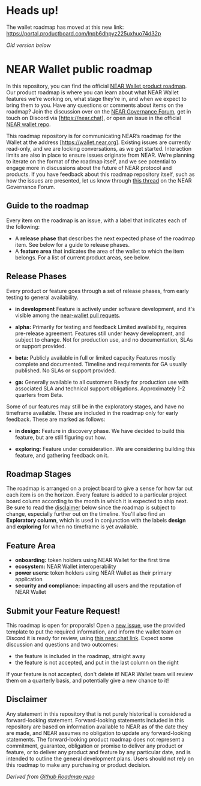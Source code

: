 # Heads up!
The wallet roadmap has moved at this new link: https://portal.productboard.com/lnpb6dhpyz225uxhuo74d32p

_Old version below_

# NEAR Wallet public roadmap 

In this repository, you can find the official [NEAR Wallet product roadmap](https://github.com/near/near-wallet-roadmap/projects/1). Our product roadmap is where you can learn about what NEAR Wallet features we're working on, what stage they're in, and when we expect to bring them to you. Have any questions or comments about items on the roadmap? Join the discussion over on the [NEAR Governance Forum](https://gov.near.org/), get in touch on Discord via [https://near.chat], or open an issue in the official [NEAR wallet repo](https://github.com/near/near-wallet).

This roadmap repository is for communicating NEAR’s roadmap for the Wallet at the address [https://wallet.near.org]. Existing issues are currently read-only, and we are locking conversations, as we get started. Interaction limits are also in place to ensure issues originate from NEAR. We’re planning to iterate on the format of the roadmap itself, and we see potential to engage more in discussions about the future of NEAR protocol and products. If you have feedback about this roadmap repository itself, such as how the issues are presented, let us know through [this thread](#) on the NEAR Governance Forum.

## Guide to the roadmap
Every item on the roadmap is an issue, with a label that indicates each of the following:

* A **release phase** that describes the next expected phase of the roadmap item. See below for a guide to release phases.
* A **feature area** that indicates the area of the wallet to which the item belongs. For a list of current product areas, see below.

## Release Phases
Every product or feature goes through a set of release phases, from early testing to general availability.

* **in development**
Feature is actively under software development, and it's visible among the [near-wallet pull requets](https://github.com/near/near-wallet/pulls).

* **alpha:** Primarily for testing and feedback
Limited availability, requires pre-release agreement. Features still under heavy development, and subject to change. Not for production use, and no documentation, SLAs or support provided.

* **beta:** Publicly available in full or limited capacity
Features mostly complete and documented. Timeline and requirements for GA usually published. No SLAs or support provided.

* **ga:** Generally available to all customers
Ready for production use with associated SLA and technical support obligations. Approximately 1-2 quarters from Beta.

Some of our features may still be in the exploratory stages, and have no timeframe available. These are included in the roadmap only for early feedback. These are marked as follows:

* **in design:**
Feature in discovery phase. We have decided to build this feature, but are still figuring out how.

* **exploring:**
Feature under consideration. We are considering building this feature, and gathering feedback on it.


## Roadmap Stages
The roadmap is arranged on a project board to give a sense for how far out each item is on the horizon. Every feature is added to a particular project board column according to the month in which it is expected to ship next. Be sure to read the [disclaimer](#disclaimer) below since the roadmap is subject to change, especially further out on the timeline. You'll also find an **Exploratory column**, which is used in conjunction with the labels **design** and **exploring** for when no timeframe is yet available.

## Feature Area
* **onboarding:** token holders using NEAR Wallet for the first time
* **ecosystem:** NEAR Wallet interoperability
* **power users:** token holders using NEAR Wallet as their primary application
* **security and compliance:** impacting all users and the reputation of NEAR Wallet

## Submit your Feature Request!
This roadmap is open for proporals! Open a [new issue](https://github.com/near/near-wallet-roadmap/issues/new/choose), use the provided template to put the required information, and inform the wallet team on Discord it is ready for review, using [this near.chat link](https://near.chat).
Expect some discussion and questions and two outcomes:
- the feature is included in the roadmap, straight away
- the feature is not accepted, and put in the last column on the right

If your feature is not accepted, don't delete it! NEAR Wallet team will review them on a quarterly basis, and potentially give a new chance to it!

## Disclaimer
Any statement in this repository that is not purely historical is considered a forward-looking statement. Forward-looking statements included in this repository are based on information available to NEAR as of the date they are made, and NEAR assumes no obligation to update any forward-looking statements. The forward-looking product roadmap does not represent a commitment, guarantee, obligation or promise to deliver any product or feature, or to deliver any product and feature by any particular date, and is intended to outline the general development plans. Users should not rely on this roadmap to make any purchasing or product decision.

_Derived from [Github Roadmap repo](https://github.com/github/roadmap/)_
